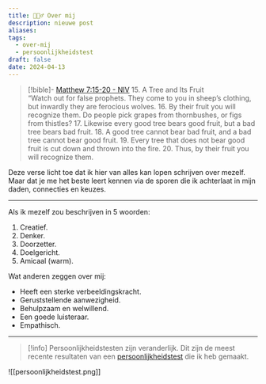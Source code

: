```yaml
---
title: 🙋🏿‍♂️ Over mij
description: nieuwe post
aliases: 
tags:
  - over-mij
  - persoonlijkheidstest
draft: false
date: 2024-04-13
---
```

> [!bible]- [Matthew 7:15-20 - NIV](https://bolls.life/NIV/40/7/)
> 15. A Tree and Its Fruit<br/>“Watch out for false prophets. They come to you in sheep’s clothing, but inwardly they are ferocious wolves.
> 16. By their fruit you will recognize them. Do people pick grapes from thornbushes, or figs from thistles?
> 17. Likewise every good tree bears good fruit, but a bad tree bears bad fruit.
> 18. A good tree cannot bear bad fruit, and a bad tree cannot bear good fruit.
> 19. Every tree that does not bear good fruit is cut down and thrown into the fire.
> 20. Thus, by their fruit you will recognize them.

Deze verse licht toe dat ik hier van alles kan lopen schrijven over mezelf. Maar dat je me het beste leert kennen via de sporen die ik achterlaat in mijn daden, connecties en keuzes.

---

Als ik mezelf zou beschrijven in 5 woorden:
1. Creatief.
2. Denker.
3. Doorzetter.
4. Doelgericht.
5. Amicaal (warm).

Wat anderen zeggen over mij:
- Heeft een sterke verbeeldingskracht.
- Geruststellende aanwezigheid.
- Behulpzaam en welwillend.
- Een goede luisteraar.
- Empathisch.

---

>[!info] Persoonlijkheidstesten zijn veranderlijk.
>Dit zijn de meest recente resultaten van een [persoonlijkheidstest](https://www.16personalities.com/nl) die ik heb gemaakt.

![[persoonlijkheidstest.png]]